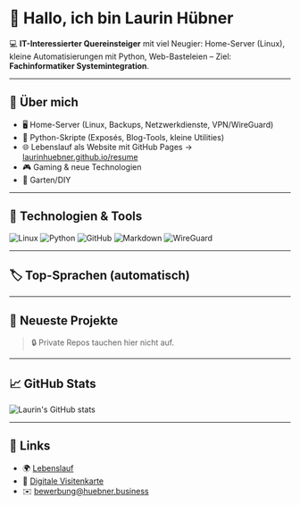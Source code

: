 # 👋 Hallo, ich bin Laurin Hübner

💻 **IT-Interessierter Quereinsteiger** mit viel Neugier: Home-Server (Linux), kleine Automatisierungen mit Python, Web-Basteleien – Ziel: **Fachinformatiker Systemintegration**.

---

## 🚀 Über mich
- 🖥️ Home-Server (Linux, Backups, Netzwerkdienste, VPN/WireGuard)
- 🐍 Python-Skripte (Exposés, Blog-Tools, kleine Utilities)
- 🌐 Lebenslauf als Website mit GitHub Pages → [laurinhuebner.github.io/resume](https://laurinhuebner.github.io/resume/)
- 🎮 Gaming & neue Technologien
- 🌱 Garten/DIY

---

## 🔧 Technologien & Tools
![Linux](https://img.shields.io/badge/Linux-000?logo=linux&logoColor=white)
![Python](https://img.shields.io/badge/Python-3776AB?logo=python&logoColor=white)
![GitHub](https://img.shields.io/badge/GitHub-181717?logo=github&logoColor=white)
![Markdown](https://img.shields.io/badge/Markdown-000000?logo=markdown&logoColor=white)
![WireGuard](https://img.shields.io/badge/WireGuard-88171A?logo=wireguard&logoColor=white)

---

## 🏷️ Top-Sprachen (automatisch)
<!-- TOP_LANGS_START -->

<!-- TOP_LANGS_END -->

---

## 🧭 Neueste Projekte
<!-- RECENT_PROJECTS_START -->

<!-- RECENT_PROJECTS_END -->

> 🔒 Private Repos tauchen hier nicht auf.

---

## 📈 GitHub Stats
![Laurin's GitHub stats](https://github-readme-stats.vercel.app/api?username=laurinhuebner&show_icons=true&theme=tokyonight)

---

## 🔗 Links
- 🌍 [Lebenslauf](https://laurinhuebner.github.io/resume/)
- 📇 [Digitale Visitenkarte](https://laurinhuebner.github.io/resume/card)
- ✉️ [bewerbung@huebner.business](mailto:bewerbung@huebner.business)
